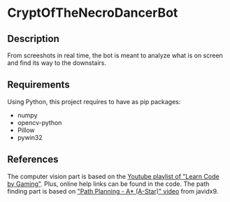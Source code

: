 # CryptOfTheNecroDancerBot

## Description

From screeshots in real time, the bot is meant to analyze what is on screen and find its way to the downstairs.

## Requirements

Using Python, this project requires to have as pip packages:
- numpy
- opencv-python
- Pillow
- pywin32

## References

The computer vision part is based on the [Youtube playlist of "Learn Code by Gaming"](https://youtube.com/playlist?list=PL1m2M8LQlzfKtkKq2lK5xko4X-8EZzFPI).
Plus, online help links can be found in the code.
The path finding part is based on ["Path Planning - A* (A-Star)" video](https://youtu.be/icZj67PTFhc) from javidx9.